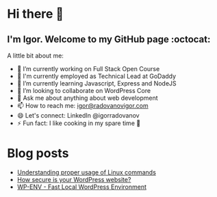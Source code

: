 # Hi there 👋

## I'm Igor. Welcome to my GitHub page :octocat:

A little bit about me:

- 🔭 I’m currently working on Full Stack Open Course
- 💼 I'm currently employed as Technical Lead at GoDaddy
- 🌱 I’m currently learning Javascript, Express and NodeJS
- 👯 I’m looking to collaborate on WordPress Core
- 💬 Ask me about anything about web development
- 📫 How to reach me: igor@radovanovigor.com
- 😄 Let's connect: LinkedIn @igorradovanov
- ⚡ Fun fact: I like cooking in my spare time 🍳

# Blog posts
<!-- BLOG-POST-LIST:START -->
- [Understanding proper usage of Linux commands](https://blog.radovanovigor.com/understanding-proper-usage-of-linux-commands)
- [How secure is your WordPress website?](https://blog.radovanovigor.com/how-secure-is-your-wordpress-website)
- [WP-ENV - Fast Local WordPress Environment](https://blog.radovanovigor.com/wp-env-fast-local-wordpress-environment)
<!-- BLOG-POST-LIST:END -->


